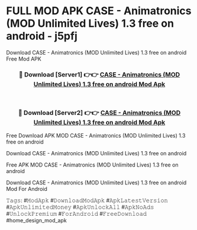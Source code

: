 # FULL MOD APK CASE - Animatronics (MOD Unlimited Lives) 1.3 free on android - j5pfj
Download CASE - Animatronics (MOD Unlimited Lives) 1.3 free on android Free Mod APK

<div align="center">
<h3>🔴 Download [Server1] 👉👉 <a href="https://apk-comot.site?title=CASE_-_Animatronics_(MOD_Unlimited_Lives)_1.3_free_on_android">CASE - Animatronics (MOD Unlimited Lives) 1.3 free on android Mod Apk</a></h3><br>

<h3>🔴 Download [Server2] 👉👉 <a href="https://apk-comot.site?title=CASE_-_Animatronics_(MOD_Unlimited_Lives)_1.3_free_on_android">CASE - Animatronics (MOD Unlimited Lives) 1.3 free on android Mod Apk</a></h3>
</div>


Free Download APK MOD CASE - Animatronics (MOD Unlimited Lives) 1.3 free on android

Download CASE - Animatronics (MOD Unlimited Lives) 1.3 free on android 

Free APK MOD CASE - Animatronics (MOD Unlimited Lives) 1.3 free on android 

Download CASE - Animatronics (MOD Unlimited Lives) 1.3 free on android Mod For Android

𝚃𝚊𝚐𝚜: #𝙼𝚘𝚍𝙰𝚙𝚔 #𝙳𝚘𝚠𝚗𝚕𝚘𝚊𝚍𝙼𝚘𝚍𝙰𝚙𝚔 #𝙰𝚙𝚔𝙻𝚊𝚝𝚎𝚜𝚝𝚅𝚎𝚛𝚜𝚒𝚘𝚗 #𝙰𝚙𝚔𝚄𝚗𝚕𝚒𝚖𝚒𝚝𝚎𝚍𝙼𝚘𝚗𝚎𝚢 #𝙰𝚙𝚔𝚄𝚗𝚕𝚘𝚌𝚔𝙰𝚕𝚕 #𝙰𝚙𝚔𝙽𝚘𝙰𝚍𝚜 #𝚄𝚗𝚕𝚘𝚌𝚔𝙿𝚛𝚎𝚖𝚒𝚞𝚖 #𝙵𝚘𝚛𝙰𝚗𝚍𝚛𝚘𝚒𝚍 #𝙵𝚛𝚎𝚎𝙳𝚘𝚠𝚗𝚕𝚘𝚊𝚍 #home_design_mod_apk